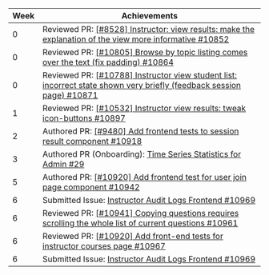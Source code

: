 Week | Achievements
---- | ------------
0 | Reviewed PR: [[#8528] Instructor: view results: make the explanation of the view more informative #10852](https://github.com/TEAMMATES/teammates/pull/10852)
0 | Reviewed PR: [[#10805] Browse by topic listing comes over the text (fix padding) #10864](https://github.com/TEAMMATES/teammates/pull/10864)
0 | Reviewed PR: [[#10788] Instructor view student list: incorrect state shown very briefly (feedback session page) #10871](https://github.com/TEAMMATES/teammates/issues/10871)
1 | Reviewed PR: [[#10532] Instructor view results: tweak icon-buttons #10897](https://github.com/TEAMMATES/teammates/pull/10897)
2 | Authored PR: [[#9480] Add frontend tests to session result component #10918](https://github.com/TEAMMATES/teammates/pull/10918)
3 | Authored PR (Onboarding): [Time Series Statistics for Admin #29](https://github.com/t-cheepeng/teammates/pull/29)
5 | Authored PR: [[#10920] Add frontend test for user join page component #10942](https://github.com/TEAMMATES/teammates/pull/10942)
6 | Submitted Issue: [Instructor Audit Logs Frontend #10969](https://github.com/TEAMMATES/teammates/issues/10969)
6 | Reviewed PR: [[#10941] Copying questions requires scrolling the whole list of current questions #10961](https://github.com/TEAMMATES/teammates/pull/10961)
6 | Reviewed PR: [[#10920] Add front-end tests for instructor courses page #10967](https://github.com/TEAMMATES/teammates/pull/10967)
6 | Submitted Issue: [Instructor Audit Logs Frontend #10969](https://github.com/TEAMMATES/teammates/issues/10969)